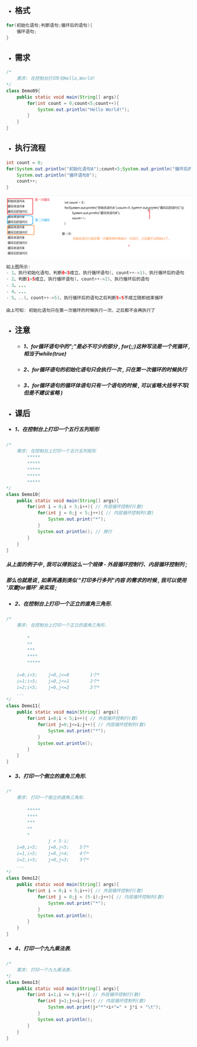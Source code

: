 * ## 格式

```java
for(初始化语句;判断语句;循环后的语句){
    循环语句;
}
```

* ## 需求

```java
/*
    需求: 在控制台打印5句Hello,World!
*/
class Demo09{
    public static void main(String[] args){
        for(int count = 0;count<5;count++){
            System.out.println("Hello World!");
        }
    }
}
```

* ## 执行流程

```java
int count = 0;
for(System.out.println("初始化语句A");count<5;System.out.println("循环后的语句C")){
    System.out.println("循环语句B");
    count++;
}
```

![](/assets/for循环语句的执行流程.png)

```java
如上图所示:
- 1、执行初始化语句、判断0<5成立、执行循环语句(、count++->1)、执行循环后的语句
- 2、判断1<5成立、执行循环语句(、count++->2)、执行循环后的语句
- 3、...
- 4、...
- 5、..(、count++->5)、执行循环后的语句之后判断5<5不成立随即结束循环

由上可知: 初始化语句只在第一次循环的时候执行一次、之后都不会再执行了
```

* ## 注意

  * ##### 1、for循环语句中的";"是必不可少的部分 , for\(;;\)这种写法是一个死循环 , 相当于while\(true\)
  * ##### 2、for循环语句的初始化语句只会执行一次 , 只在第一次循环的时候执行
  * ##### 3、for循环语句的循环体语句只有一个语句的时候 , 可以省略大括号不写\( 但是不建议省略 \)
* ## 课后
* ##### 1、在控制台上打印一个五行五列矩形

```java
/*
    需求: 在控制台上打印一个五行五列矩形
        *****
        *****
        *****
        *****
        *****
*/
class Demo10{
    public static void main(String[] args){
        for(int i = 0;i < 5;i++){ // 外层循环控制行(数)
            for(int j = 0;j < 5;j++){ // 内层循环控制列(数)
                System.out.print("*");
            }
            System.out.println(); // 换行
        }
    }
}
```

##### 从上面的例子中 , 我可以得到这么一个规律 - 外层循环控制行、内层循环控制列 ;

##### 那么也就是说 , 如果再遇到类似 "打印多行多列"内容 的需求的时候 , 我可以使用 '双重for循环' 来实现 ;

* ##### 2、在控制台上打印一个正立的直角三角形.

```java
/*
    需求: 在控制台上打印一个正立的直角三角形.

        *
        **
        ***
        ****
        *****

    i=0,i<5;    j=0,j<=0        1个*
    i=1;i<5;    j=0,j<=1        2个*
    i=2;i<5;    j=0,j<=2        3个*
    ...
*/
class Demo11{
    public static void main(String[] args){
        for(int i=0;i < 5;i++){ // 外层循环控制行(数)
            for(int j=0;j<=i;j++){ // 内层循环控制列(数)
                System.out.print("*");
            }
            System.out.println();
        }
    }
}
```

* ##### 3、打印一个倒立的直角三角形.

```java
/*
    需求: 打印一个倒立的直角三角形.

        *****
        ****
        ***
        **
        *
                j < 5-i;
    i=0,i<5;    j=0,j<5;    5个*
    i=1,i<5;    j=0,j<4;    4个*
    i=2,i<5;    j=0,j<3;    3个*
    ...
*/
class Demo12{
    public static void main(String[] args){
        for(int i = 0;i < 5;i++){ // 外层循环控制行(数)
            for(int j = 0;j < (5-i);j++){ // 内层循环控制列(数)
                System.out.print("*");
            }
            System.out.println();
        }
    }
}
```

* ##### 4、打印一个九九乘法表.

```java
/*
	需求: 打印一个九九乘法表.
*/
class Demo13{
	public static void main(String[] args){
		for(int i=1;i <= 9;i++){ // 外层循环控制行(数)
			for(int j=1;j<=i;j++){ // 内层循环控制列(数)
				System.out.print(j+"*"+i+"=" + j*i + "\t");
			}
			System.out.println();
		}
	}
}
```



